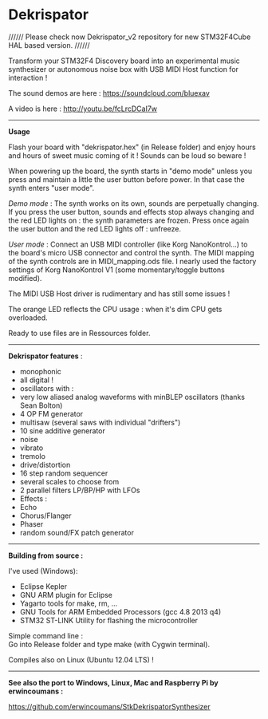 Dekrispator
===========

////// Please check now Dekrispator_v2 repository for new STM32F4Cube HAL based version. //////

Transform your STM32F4 Discovery board into an experimental music synthesizer or autonomous noise box with USB MIDI Host function for interaction !

The sound demos are here : https://soundcloud.com/bluexav

A video is here : http://youtu.be/fcLrcDCaI7w

- - - -

**Usage**

Flash your board with "dekrispator.hex" (in Release folder) and enjoy hours and hours of sweet music coming of it ! Sounds can be loud so beware !

When powering up the board, the synth starts in "demo mode" unless you press and maintain a little the user button before power. In that case the synth enters "user mode".

*Demo mode* : The synth works on its own, sounds are perpetually changing. If you press the user button, sounds and effects stop always changing and the red LED lights on : the synth parameters are frozen. Press once again the user button and the red LED lights off : unfreeze.

*User mode* : Connect an USB MIDI controller (like Korg NanoKontrol...) to the board's micro USB connector and control the synth.
The MIDI mapping of the synth controls are in MIDI_mapping.ods file. I nearly used the factory settings of Korg NanoKontrol V1 (some momentary/toggle buttons modified).

The MIDI USB Host driver is rudimentary and has still some issues !

The orange LED reflects the CPU usage : when it's dim CPU gets overloaded.

Ready to use files are in Ressources folder.

- - - -

**Dekrispator features** :

 * monophonic
 * all digital !
 * oscillators with :
  * very low aliased analog waveforms with minBLEP oscillators (thanks Sean Bolton)
  * 4 OP FM generator
  * multisaw (several saws with individual "drifters")
  * 10 sine additive generator
  * noise
 * vibrato
 * tremolo
 * drive/distortion
 * 16 step random sequencer
 * several scales to choose from
 * 2 parallel filters LP/BP/HP with LFOs
 * Effects :
  * Echo
  * Chorus/Flanger
  * Phaser
 * random sound/FX patch generator

- - - -

**Building from source :**

I've used (Windows):

* Eclipse Kepler
* GNU ARM plugin for Eclipse
* Yagarto tools for make, rm, ...
* GNU Tools for ARM Embedded Processors (gcc 4.8 2013 q4)
* STM32 ST-LINK Utility for flashing the microcontroller

Simple command line :  
Go into Release folder and type make (with Cygwin terminal).

Compiles also on Linux (Ubuntu 12.04 LTS) !
- - - 
**See also the port to Windows, Linux, Mac and Raspberry Pi  by erwincoumans :**

 https://github.com/erwincoumans/StkDekrispatorSynthesizer
